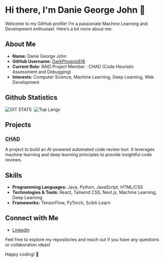 # Hi there, I'm Danie George John 👋

Welcome to my GitHub profile! I’m a passionate Machine Learning and Development enthusiast. Here’s a bit more about me:

## About Me

- **Name:** Danie George John
- **GitHub Username:** [DarkPhoenix616](https://github.com/DarkPhoenix616)
- **Current Role:** RAID Project Member : CHAD (Code Heuristic Assessment and Debugging)
- **Interests:** Computer Science, Machine Learning, Deep Learning, Web Development

## Github Statistics

![GIT STATS](https://github-readme-stats.vercel.app/api?username=DarkPhoenix616&show=reviews,prs&theme=radical)&nbsp;&nbsp;![Top Langs](https://github-readme-stats.vercel.app/api/top-langs/?username=DarkPhoenix616)

## Projects

### [CHAD](https://github.com/DarkPhoenix616/Reviebot)
A project to build an AI-powered automated code review tool. It leverages machine learning and deep learning principles to provide insightful code reviews.

## Skills

- **Programming Languages:** Java, Python, JavaScript, HTML/CSS
- **Technologies & Tools:** React, Tailwind CSS, Next.js, Machine Learning, Deep Learning
- **Frameworks:** TensorFlow, PyTorch, Scikit-Learn

## Connect with Me

- [LinkedIn](https://www.linkedin.com/in/daniegeorgejohn)

Feel free to explore my repositories and reach out if you have any questions or collaboration ideas!

Happy coding! 🚀
